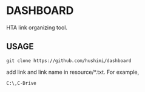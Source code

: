 # DASHBOARD

HTA link organizing tool. 

## USAGE

`git clone https://github.com/hushimi/dashboard`

add link and link name in resource/*.txt. For example,

`C:\,C-Drive`